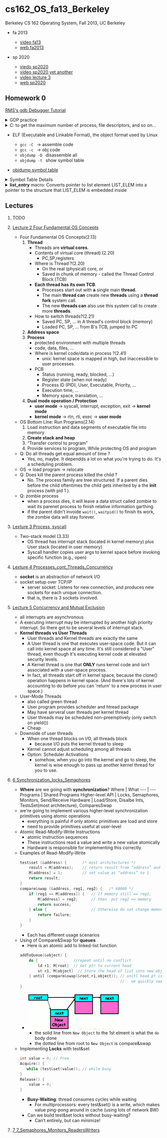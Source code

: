 # cs162_OS_fa13_Berkeley
Berkeley CS 162 Operating System, Fall 2013, UC Berkeley

- fa 2013
    - [video fa13](https://www.youtube.com/watch?v=hry_qqXLej8&list=PLRdybCcWDFzCag9A0h1m9QYaujD0xefgM)
    - [web fa2013](https://inst.eecs.berkeley.edu/~cs162/fa13/)

- sp 2020
    - [viedo sp2020](https://www.youtube.com/watch?v=itfEcA3TXq4&list=PLIMsSuI81pxq7c91oQMpmXgmGICbuDA_c)
    - [video sp2020 yet another](https://www.youtube.com/watch?v=dTl9QkH4j8o&list=PL6CdojO56mZ3SeRfpzMBMObSnTziA0gfE)
    - [video lecture 3](https://www.youtube.com/watch?v=Wj-Fvs7mMIQ&list=PL--jIyXjDXf6Q4XA6q8RYnyChYzJ0K0F2&index=3)
    - [web sp2020](https://inst.eecs.berkeley.edu/~cs162/sp20/)


## Homework 0

[RMS's gdb Debugger Tutorial](http://www.unknownroad.com/rtfm/gdbtut/gdbtoc.html)

<details>
<summary>
GDP practice
</summary>

```gdb
> gdb programname
(gdb) break main
(gdb) tbreak test.c:19 // temp break
(gdb) run arg1 "arg2" ...
(gdb) kill  // stop exec
(gdb) next   // step over
(gdb) x/s buf2  // examine variable
0x602080:	""
(gdb) disassemble
Dump of assembler code for function recur:
(gdb) si               // si/stepi , step into  machine instruction level
0x00000000004005d3	9	        return recur(i - 1);
(gdb) stepi
(gdb) info registers
rax            0x2	2
rbx            0x0	0
...

(gdb)info stack
(gdb)tbreak recurse.c:3 if i==0

or

(gdb) tbreak recurse.c:3
(gdb) condition  2 i==0
```
</details>


<details>
<summary>
C: to get the maximum number of process, file descriptors, and so on...
</summary>

```c
#include <sys/resource.h>
int getrlimit(int resource, struct rlimit *rlp);
```

```c
struct rlimit lim;

getrlimit( RLIMIT_STACK , &lim);
printf("stack size: %ld\n", lim.rlim_cur );

getrlimit( RLIMIT_NPROC , &lim);
printf("process limit: %ld\n", lim.rlim_cur);

getrlimit( RLIMIT_NOFILE , &lim);
printf("max file descriptors: %ld\n",  lim.rlim_cur);
```

</details>

- ELF (Executable and Linkable Format), the object format used by Linux
    - `gcc -C `  -> assemble code
    - `gcc -c `  -> obj code
    - `objdump -D `  disassemble all 
    - `objdump -t `  show symbol table 

- [objdump symbol table](http://manpages.ubuntu.com/manpages/focal/en/man1/objdump.1.html)


<details>
<summary>
Symbol Table Details
</summary>

```bash
SYMBOL TABLE:
00000000 l    df *ABS*	00000000 map.c
00000000 l    d  .text	00000000 .text
00000000 l    d  .data	00000000 .data
00000000 l    d  .bss	00000000 .bss
00000000 l    d  .note.GNU-stack	00000000 .note.GNU-stack
00000000 l    d  .eh_frame	00000000 .eh_frame
00000000 l    d  .comment	00000000 .comment
00000004       O *COM*	00000004 foo
00000000 g     O .data	00000004 stuff
00000000 g     F .text	00000052 main
00000000         *UND*	00000000 malloc
00000000         *UND*	00000000 recur
```

- COLUMN ONE: the symbol's value
- COLUMN TWO: a set of characters and spaces indicating the flag bits that are set on the symbol. There are seven groupings which are listed below:
    - group one: (l,g,,!) local, global, neither, both.
    - group two: (w,) weak or strong symbol.
    - group three: (C,) symbol denotes a constructor or an ordinary symbol.
    - group four: (W,) symbol is warning or normal symbol.
    - group five: (I,) indirect reference to another symbol or normal symbol.
    - group six: (d,D,) debugging symbol, dynamic symbol or normal symbol.
    - group seven: (F,f,O,) symbol is the name of function, file, object or normal symbol.
- COLUMN THREE: the section in which the symbol lives, ABS means not associated with a certain section
- COLUMN FOUR: the symbol's size or alignment.
- COLUMN FIVE: the symbol's name.

</details>


<details>
<summary>
<b>list_entry</b> macro: Converts pointer to list element LIST_ELEM into a pointer to the structure that LIST_ELEM is embedded inside
</summary>

```c
#define list_entry(LIST_ELEM, STRUCT, MEMBER)           \
        ((STRUCT *) ((uint8_t *) &(LIST_ELEM)->next     \
                     - offsetof (STRUCT, MEMBER.next)))

...

     struct foo
       {
         struct list_elem elem;
         int bar;
         ...other members...
       };

    struct list foo_list;
    list_init (&foo_list);      

...
                      
 struct list_elem *e; 
                      
 for (e = list_begin (&foo_list); e != list_end (&foo_list);
      e = list_next (e))                        
   {                  
     struct foo *f = list_entry (e, struct foo, elem);
     ...do something with f...                  
   }                  

```

`container_of` macro in linux kernel: [explain container_of](http://www.kroah.com/log/linux/container_of.html)

```c
#define container_of(ptr, type, member) ({                      \
        const typeof( ((type *)0)->member ) *__mptr = (ptr);    \
        (type *)( (char *)__mptr - offsetof(type,member) );})
```

Taking this container for example:

```c
struct container {
  int some_other_data;
  int this_data;
}
```

And a pointer int `*my_ptr` to the *this_data* member, you'd use the macro to get a pointer to `struct container *my_container` by using:

```c
struct container *my_container;
my_container = container_of(my_ptr, struct container, this_data);
```

</details>


## Lectures

1. TODO
2. [Lecture 2 Four Fundamental OS Concepts](lecture/2%20Four%20Fundamental%20Concepts%20of%20Operating%20Systems.pdf)
    - Four Fundamental OS Concepts(2.13)
        1. **Thread**
            - Threads are **virtual cores**.
            - Contents of virtual core (thread):(2.20)
                - PC,SP,registers
            - Where is Thread ?(2.20)
                - On the real (physical) core, or
                - Saved in chunk of memory - called the Thread Control Block (TCB)
            - **Each thread has its own TCB**.
                - Processes start out with **a** single main **thread**. 
                - The main **thread can** create new **threads** using a **thread fork** system call.
                - The new **threads can** also use this system call to create more **threads**.
            - How to switch threads?(2.21)
                - Saved PC, SP, ... in A thread's control block (memory)
                - Loaded PC, SP, ... from B's TCB, jumped to PC
        2. **Address space**
        3. **Process**
            - protected environment with multiple threads
            - code, data, files, ...
            - Where is kernel code/data in process ?(2.41)
                - unix: kernel space is mapped in high, but inaccessible to user processes.
            - PCB
                - Status (running, ready, blocked, ...)
                - Register state (when not ready)
                - Process ID (PID), User, Executable, Priority, ... 
                - Execution time, ...
                - Memory space, translation, ...
        4. **Dual mode operation / Protection**
            - **user mode** -> syscall, interrupt, exception, exit -> **kernel mode**
            - **kernel mode** -> rtn, rti, exec -> **user mode**
    - OS Bottom Line: Run Programs(2.14)
        1. Load instruction and data segments of executable file into memory
        2. **Create stack and heap**
        3. “Transfer control to program”
        4. Provide services to program, While protecting OS and program
    - Q: Do all threads get equal amount of time ?
        - Yes, no, maybe. It dependds a lot on what you're trying to do. It's a scheduling problem.
    - OS -> load program -> relocate
    - Q: Does kill the parent process killed the child ?
        - No. The process family are tree structured. If a parent dies before the child oftentimes the child gets inherited by a the **init** process (with pid 1 ).
    - Q: zombie process
        - when a process dies, it will leave a data struct called zombie to wait its parenet process to finish relative information garthing.
        - if the parent didn't invoide `wait()`, `waitpid()` to finish its work,  the zombie data will stay forever.

3. [Lexture 3 Process, syscall](lecture/3_Processes_cont_Fork_System%20Calls.pdf)
    - Two-stack model (3.33)
        - OS thread has interrupt stack (located in kernel memory) plus User stack (located in user memory)
        - Syscall handler copies user args to kernel space before invoking specific function (e.g., open)

4. [Lexture 4 Processes_cont_Threads_Concurrency](lecture/4_Processes_cont_Threads_Concurrency.pdf)
    - **socket** is an abstraction of network I/O
    - socket setup over TCP/IP
        - server socket: Listens for new connection, and produces new sockets for each unique connection.
        - that is, there is 3 sockets involved.
5. [Lecture 5 Concurrency and Mutual Exclusion](lecture/5_Concurrency.pdf)
    - all interrupts are asynchronous
    - A executing interrupt may be interrupted by another high priority interrupt. So there got to be several levels of interrupt stack.
    - **Kernel threads vs User Threads**
        - User threads and Kernel threads are exactly the same
        - A User thread is one that executes user-space code. But it can call into kernel space at any time. It's still considered a "User" thread, even though it's executing kernel code at elevated security levels.
        - A Kernel thread is one that **ONLY** runs kernel code and isn't associated with a user-space process.
        - In fact, all threads start off in kernel space, because the clone() operation happens in kernel space. (And there's lots of kernel accounting to do before you can 'return' to a new process in user space.)
    - User-Mode Threads
        - also called green thread
        - User program provides scheduler and htread package
        - May have serveral user threads per kernel thread
        - User threads may be scheduled non-preemptively (only switch on yield())
        - Cheap
    - Downside of user threads
        - When one thread blocks on I/O, all threads block
            - because I/O puts the kernel thread to sleep
        - Kernel cannot adjust scheduling among all threads
        - Option: Scheduler Activations
            - somehow, when you go into the kernel and go to sleep, the kernel is wise enough to pass up another kernel thread for you to use.
6. [6 Synchronization_locks_Semaphores](lecture/6_Synchronization_locks_Semaphores.pdf)
    - **Where** are we going with **synchronization**?
        Where | What
        --- | ---
        Programs |  Shared Programs
        Higher-level API | Locks, Semaphores, Monitors, Send/Receive
        Hardware | Load/Store, Disalbe Ints, Test`&`Set(most architecture), Compare`&`Swap
    - we're going to implement various higher-level synchronization primitives using atomic operations
        - everything is painful if only atomic primitives are load and store
        - need to provide primitives useful at user-level
    - Atomic Read-Modify-Write Instructions
        - atomic instruction sequences
        - These instructions read a value and write a new value atomically
        - Hardware is responsible for implementing this correctly
    - Examples of Read-Modify-Write
        ```c
        test&set (&address) {       /* most architectures */
            result = M[address];    // return result from “address” and    
            M[address] = 1;         // set value at “address” to 1
            return result;
        }
        compare&swap (&address, reg1, reg2) {   /* 68000 */
            if (reg1 == M[address]) {   // If memory still == reg1,
                M[address] = reg2;      // then  put reg2 => memory
                return success;
            } else {                    // Otherwise do not change memory
                return failure;
            }
        }
        ```
        - Each has different usage scenarios
    - Using of Compare&Swap for **queues**
        - Here is an atomic add to linked-list function
        ```c
        addToQueue(&object) {
            do {                //repeat until no conflict
                ld r1, M[root]  // Get ptr to current head
                st r1, M[object]  // Store the head of list into new object
            } until (compare&swap(&root,r1,object)); // unitl head pt is still pointing at the old guy
                                                     //   we quickly swap it in.
        }
        ```
        - ![](imgs/cs162_os_add2queue_swap.png)
            - the solid line from `New Object` to the 1st elment is what the `do` body done
            - the dotted line from root to `New Object` is compare&swap
    - Implementing **Locks** with test&set
        ```c
        int value = 0; // Free
        Acquire() {
           while (test&set(value)); // while busy
        }
        Release() {
            value = 0;
        }
        ```
        - **Busy-Waiting**: thread consumes cycles while waiting
            - For multiprocessors: every test&set() is a write, which makes value ping-pong around in cache (using lots of network BW)
        - Can we build test&set locks without busy-waiting?
            - Can’t entirely, but can minimize!

7. [7 7_Semaphores_Monitors_ReadersWriters](lecture/7_Semaphores_Monitors_ReadersWriters.pdf)

